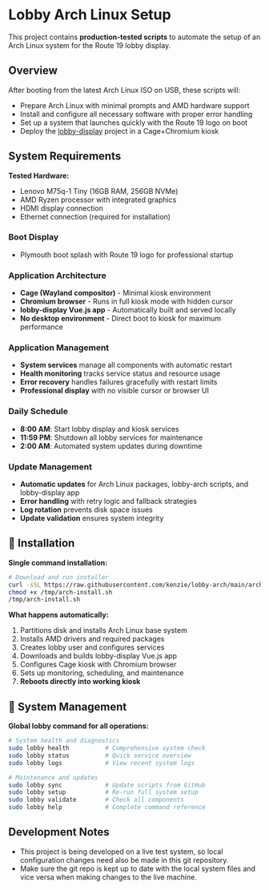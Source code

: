 # Lobby Arch Linux Setup

This project contains **production-tested scripts** to automate the setup of an Arch Linux system for the Route 19 lobby display.

## Overview

After booting from the latest Arch Linux ISO on USB, these scripts will:
- Prepare Arch Linux with minimal prompts and AMD hardware support
- Install and configure all necessary software with proper error handling
- Set up a system that launches quickly with the Route 19 logo on boot
- Deploy the [lobby-display](https://github.com/kenzie/lobby-display.git) project in a Cage+Chromium kiosk

## System Requirements

**Tested Hardware:**
- Lenovo M75q-1 Tiny (16GB RAM, 256GB NVMe)
- AMD Ryzen processor with integrated graphics
- HDMI display connection
- Ethernet connection (required for installation)

### Boot Display
- Plymouth boot splash with Route 19 logo for professional startup

### Application Architecture
- **Cage (Wayland compositor)** - Minimal kiosk environment
- **Chromium browser** - Runs in full kiosk mode with hidden cursor
- **lobby-display Vue.js app** - Automatically built and served locally
- **No desktop environment** - Direct boot to kiosk for maximum performance

### Application Management
- **System services** manage all components with automatic restart
- **Health monitoring** tracks service status and resource usage
- **Error recovery** handles failures gracefully with restart limits
- **Professional display** with no visible cursor or browser UI

### Daily Schedule
- **8:00 AM**: Start lobby display and kiosk services
- **11:59 PM**: Shutdown all lobby services for maintenance
- **2:00 AM**: Automated system updates during downtime

### Update Management
- **Automatic updates** for Arch Linux packages, lobby-arch scripts, and lobby-display app
- **Error handling** with retry logic and fallback strategies
- **Log rotation** prevents disk space issues
- **Update validation** ensures system integrity

## 🚀 Installation

**Single command installation:**

```bash
# Download and run installer
curl -sSL https://raw.githubusercontent.com/kenzie/lobby-arch/main/arch-install.sh -o /tmp/arch-install.sh
chmod +x /tmp/arch-install.sh
/tmp/arch-install.sh
```

**What happens automatically:**
1. Partitions disk and installs Arch Linux base system
2. Installs AMD drivers and required packages
3. Creates lobby user and configures services
4. Downloads and builds lobby-display Vue.js app
5. Configures Cage kiosk with Chromium browser
6. Sets up monitoring, scheduling, and maintenance
7. **Reboots directly into working kiosk**

## 🔧 System Management

**Global lobby command for all operations:**

```bash
# System health and diagnostics
sudo lobby health          # Comprehensive system check
sudo lobby status          # Quick service overview
sudo lobby logs            # View recent system logs

# Maintenance and updates  
sudo lobby sync            # Update scripts from GitHub
sudo lobby setup           # Re-run full system setup
sudo lobby validate        # Check all components
sudo lobby help            # Complete command reference
```

## Development Notes

- This project is being developed on a live test system, so local configuration changes need also be made in this git repository.
- Make sure the git repo is kept up to date with the local system files and vice versa when making changes to the live machine.
